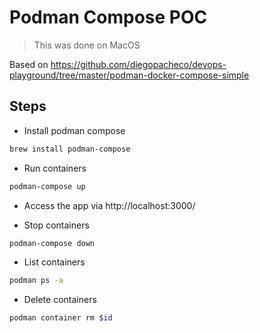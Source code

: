 # Podman Compose POC

> This was done on MacOS 

Based on https://github.com/diegopacheco/devops-playground/tree/master/podman-docker-compose-simple

## Steps

* Install podman compose

```bash
brew install podman-compose
```

* Run containers
```bash
podman-compose up
```

* Access the app via http://localhost:3000/

* Stop containers
```bash
podman-compose down
```

* List containers
```bash
podman ps -a
```

* Delete containers
```bash
podman container rm $id
```